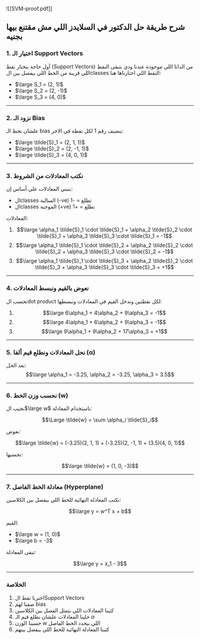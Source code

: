 
![[SVM-proof.pdf]]

## **شرح طريقة حل الدكتور في السلايدز اللي مش مقتنع بيها بجنيه**
### **1. اختيار الـ Support Vectors**

أول حاجة بنختار نقط (Support Vectors) من الداتا اللي موجودة عندنا ودي بتبقى النقط اللي قريبة من الخط اللي بيفصل بين الclasses
النقط اللي اختارناها هنا:

- $\large S_1 = (2, 1)$
- $\large S_2 = (2, -1)$
- $\large S_3 = (4, 0)$

---

### **2. نزود الـ Bias**

علشان نحط الـ bias بنضيف رقم 1 لكل نقطة في الاخر:

- $\large \tilde{S}_1 = (2, 1, 1)$
- $\large \tilde{S}_2 = (2, -1, 1)$
- $\large \tilde{S}_3 = (4, 0, 1)$

---

### **3. نكتب المعادلات من الشروط**

بنبني المعادلات على أساس إن:

- الclasses السالبة (-ve) تطلع = -1
- الclasses الموجبة (+ve) تطلع = +1

المعادلات:

1. $$\large \alpha_1 \tilde{S}_1 \cdot \tilde{S}_1 + \alpha_2 \tilde{S}_2 \cdot \tilde{S}_1 + \alpha_3 \tilde{S}_3 \cdot \tilde{S}_1 = -1$$
2. $$\large \alpha_1 \tilde{S}_1 \cdot \tilde{S}_2 + \alpha_2 \tilde{S}_2 \cdot \tilde{S}_2 + \alpha_3 \tilde{S}_3 \cdot \tilde{S}_2 = -1$$
3. $$\large \alpha_1 \tilde{S}_1 \cdot \tilde{S}_3 + \alpha_2 \tilde{S}_2 \cdot \tilde{S}_3 + \alpha_3 \tilde{S}_3 \cdot \tilde{S}_3 = +1$$

---

### **4. نعوض بالقيم ونبسط المعادلات**

نحسب الdot product لكل نقطتين وندخل القيم في المعادلات ونبسطها:

1. $$\large 6\alpha_1 + 4\alpha_2 + 9\alpha_3 = -1$$
2. $$\large 4\alpha_1 + 6\alpha_2 + 9\alpha_3 = -1$$
3. $$\large 9\alpha_1 + 9\alpha_2 + 17\alpha_3 = +1$$

---

### **5. نحل المعادلات ونطلع قيم ألفا (α)**

بعد الحل:
 $$\large \alpha_1 = -3.25,   \alpha_2 = -3.25,  \alpha_3 = 3.5$$

---
### **6. نحسب وزن الخط (w)**

نجيب ال$\large w$ باستخدام المعادلة:

$$\Large \tilde{w} = \sum \alpha_i \tilde{S}_i$$

نعوض:

$$\large \tilde{w} = (-3.25)(2, 1, 1) + (-3.25)(2, -1, 1) + (3.5)(4, 0, 1)$$

نحسبها:

$$\large \tilde{w} = (1, 0, -3)$$

---

### **7. معادلة الخط الفاصل (Hyperplane)**

نكتب المعادلة النهائية للخط اللي بيفصل بين الكلاسين:

$$\large y = w^T x + b$$

القيم:

- $\large w = (1, 0)$
- $\large b = -3$

تبقى المعادلة:

$$\large y = x_1 - 3$$

---

### **الخلاصة**
1. اخترنا نقط الSupport Vectors
2. ضفنا لهم bias
3. كتبنا المعادلات اللي بتمثل الفصل بين الكلاسين
4. حلينا المعادلات علشان نطلع قيم الـ $α$
5. حسبنا الوزن $w$ اللي بيحدد الخط الفاصل
6. كتبنا المعادلة النهائية للخط اللي بيفصل بينهم
